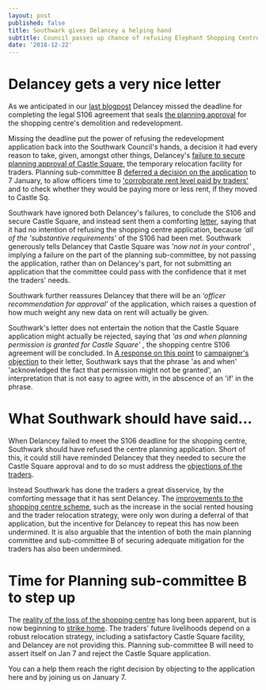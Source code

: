 ```yaml
---
layout: post
published: false
title: Southwark gives Delancey a helping hand
subtitle: Council passes up chance of refusing Elephant Shopping Centre application
date: '2018-12-22'
---
```

# Delancey gets a very nice letter

As we anticipated in our [last blogpost](http://35percent.org/2018-12-16-mayor-approves-shopping-centre/) Delancey missed the deadline for completing the legal S106 agreement that seals [the planning approval](http://35percent.org/2018-07-09-delancey/) for the shopping centre's demolition and redevelopment.

Missing the deadline put the power of refusing the redevelopment application back into the Southwark Council's hands, a decision it had every reason to take, given, amongst other things, Delancey's [failure to secure planning approval of Castle Square](http://35percent.org/2018-12-16-mayor-approves-shopping-centre/), the temporary relocation facility for traders.  Planning sub-committee B [deferred a decision on the  application](http://35percent.org/2018-12-16-mayor-approves-shopping-centre/) to 7 January, to allow officers time to ['corroborate rent level paid by traders'](http://planbuild.southwark.gov.uk/documents/?GetDocument=%7b%7b%7b!12dhIwvd2JFDUQgBXBnMXA%3d%3d!%7d%7d%7d) and to check whether they would be paying more or less rent, if they moved to Castle Sq.

Southwark have ignored both Delancey's failures, to conclude the S106 and secure Castle Square, and instead sent them a comforting [letter](https://twitter.com/35percent_EAN/status/1074272767074291712), saying that it had no intention of refusing the shopping centre application, because _'all of the 'substantive requirements'_ of the S106 had been met.  Southwark generously tells Delancey that Castle Square  was _'now not in your control'_ , implying a failure on the part of the planning sub-committee, by not passing the application, rather than on Delancey's part, for not submitting an application that the committee could pass with the confidence that it met the traders' needs. 

Southwark further reassures Delancey that there will be an _‘officer recommendation for approval’_ of the application, which raises a question of how much weight any new data on rent will actually be given.

Southwark's letter does not entertain the notion that the Castle Square application might actually be rejected, saying that  _'as and when planning permission is granted for Castle Square'_ , the shopping centre S106 agreement will be concluded.  In [A response on this point](https://docdro.id/t6AVbTv) to [campaigner's objection](https://docdro.id/OAz3IlX) to their letter,  Southwark says that the phrase 'as and when' 'acknowledged the fact that permission might not be granted', an interpretation that is not easy to agree with, in the abscence of an 'if' in the phrase.

# What Southwark should have said...

When Delancey failed to meet the S106 deadline for the shopping centre, Southwark should have refused the centre planning application. Short of this, it could still  have reminded Delancey that they needed to secure the Castle Square approval and to do so must address the [objections of the traders](https://www.docdroid.net/cJY7s28/latin-obj.pdf).

Instead Southwark has done the traders a great disservice, by the comforting message that it has sent Delancey. The [improvements to the shopping centre scheme](https://docdro.id/I8Egaq5), such as the increase in the social rented housing and the trader relocation strategy, were only won during a deferral of that application, but the incentive for Delancey to repeat this has now been undermined.  It is also arguable that the intention of both the main planning committee and sub-committee B of securing adequate mitigation for the traders has also been undermined.

# Time for Planning sub-committee B to step up

The [reality of the loss of the shopping centre](https://london.eater.com/2018/12/13/18139283/elephant-and-castle-shopping-centre-demolition-sadiq-khan) has long been apparent, but is now beginning to [strike home](https://novaramedia.com/2018/12/19/latin-venues-forced-out-to-make-way-for-elephant-and-castle-redevelopment/). The traders' future livelihoods depend on a robust relocation strategy, including a satisfactory Castle Square facility, and Delancey are not providing this.  Planning sub-committee B will need to assert itself on Jan 7 and reject the Castle Square application.

You can a help them reach the right decision by objecting to the application here and by joining us on January 7.

 

